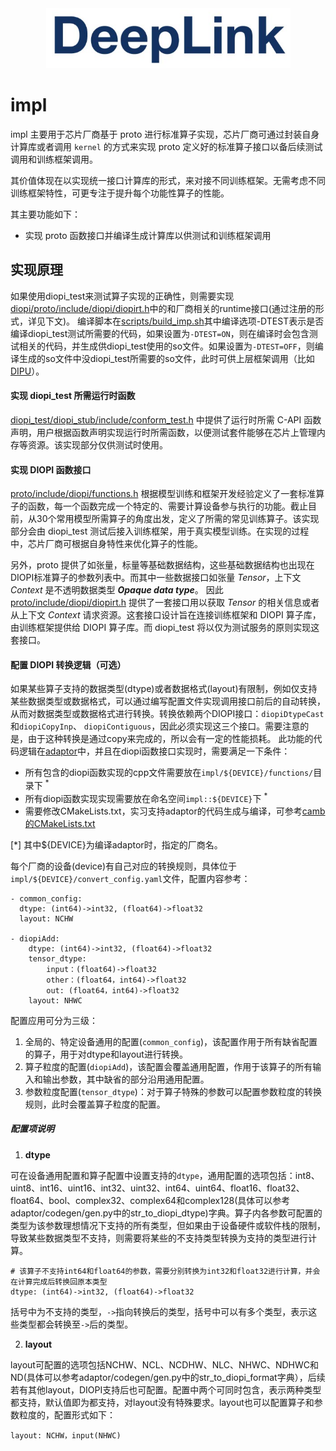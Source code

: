 <div align=center>
<img src="../img/deepLink_logo.png">
</div>


# impl

 impl 主要用于芯片厂商基于 proto 进行标准算子实现，芯片厂商可通过封装自身计算库或者调用 ``kernel`` 的方式来实现 proto 定义好的标准算子接口以备后续测试调用和训练框架调用。

 其价值体现在以实现统一接口计算库的形式，来对接不同训练框架。无需考虑不同训练框架特性，可更专注于提升每个功能性算子的性能。

其主要功能如下：
 * 实现 proto 函数接口并编译生成计算库以供测试和训练框架调用


## **实现原理**

如果使用diopi_test来测试算子实现的正确性，则需要实现[diopi/proto/include/diopi/diopirt.h](../proto/include/diopi/diopirt.h)中的和厂商相关的runtime接口(通过注册的形式，详见下文)。
编译脚本在[scripts/build_imp.sh](scripts/build_impl.sh)其中编译选项-DTEST表示是否编译diopi_test测试所需要的代码，如果设置为`-DTEST=ON`，则在编译时会包含测试相关的代码，并生成供diopi_test使用的so文件。如果设置为`-DTEST=OFF`，则编译生成的so文件中没diopi_test所需要的so文件，此时可供上层框架调用（比如[DIPU](https://github.com/DeepLink-org/DIPU)）。
#### 实现 diopi_test 所需运行时函数

  [diopi_test/diopi_stub/include/conform_test.h](../diopi_test/include/conform_test.h) 中提供了运行时所需 C-API 函数声明，用户根据函数声明实现运行时所需函数，以便测试套件能够在芯片上管理内存等资源。该实现部分仅供测试时使用。

<!-- #### 要求实现并注册的函数列表如下

  ```
  typedef int32_t (*create_stream_func_t)(diopiStreamHandle_t*);
  //其中diopiStreamHandle_t为void*类型别名;
  typedef int32_t (*destroy_stream_func_t)(diopiStreamHandle_t);

  typedef void* (*malloc_func_t)(uint64_t);
  typedef void (*free_func_t)(void*);

  typedef int32_t (*memcpy_h2d_async_func_t)(diopiStreamHandle_t stream, void* dst, const void* src, uint64_t bytes);
  typedef int32_t (*memcpy_d2h_async_func_t)(diopiStreamHandle_t stream, void* dst, const void* src, uint64_t bytes);
  typedef int32_t (*memcpy_d2d_async_func_t)(diopiStreamHandle_t stream, void* dst, const void* src, uint64_t bytes);

  typedef int32_t (*sync_stream_func_t)(diopiStreamHandle_t stream);

  typedef const char* (*get_last_error_string_func_t)();
  ```
#### 实现函数后进行注册

  实现上述 TEST 所需运行时函数后，通过 `diopi_test/csrc/litert.cpp` 提供的注册函数在 `initLibrary` 中进行注册。示例如下:

  ```
  int32_t initLibrary() {
      // others register function...
      diopiRegisterMemcpyD2DAsyncFunc(cuda_memcpy_d2d_async);
      // others register function...
      return diopiSuccess;
  }
  ``` -->

#### 实现 DIOPI 函数接口

  [proto/include/diopi/functions.h](../proto/include/diopi/functions.h) 根据模型训练和框架开发经验定义了一套标准算子的函数，每一个函数完成一个特定的、需要计算设备参与执行的功能。截止目前，从30个常用模型所需算子的角度出发，定义了所需的常见训练算子。该实现部分会由 diopi_test 测试后接入训练框架，用于真实模型训练。在实现的过程中，芯片厂商可根据自身特性来优化算子的性能。

  另外，proto 提供了如张量，标量等基础数据结构，这些基础数据结构也出现在DIOPI标准算子的参数列表中。而其中一些数据接口如张量 *Tensor*，上下文 *Context* 是不透明数据类型 ***Opaque data type***。 因此 [proto/include/diopi/diopirt.h](../proto/include/diopi/diopirt.h) 提供了一套接口用以获取 *Tensor* 的相关信息或者从上下文 *Context* 请求资源。这套接口设计旨在连接训练框架和 DIOPI 算子库， 由训练框架提供给 DIOPI 算子库。而 diopi_test 将以仅为测试服务的原则实现这套接口。

#### 配置 DIOPI 转换逻辑（可选）


  如果某些算子支持的数据类型(dtype)或者数据格式(layout)有限制，例如仅支持某些数据类型或数据格式，可以通过编写配置文件实现调用接口前后的自动转换，从而对数据类型或数据格式进行转换。转换依赖两个DIOPI接口：`diopiDtypeCast`和`diopiCopyInp`、 `diopiContiguous`，因此必须实现这三个接口。需要注意的是，由于这种转换是通过copy来完成的，所以会有一定的性能损耗。
  此功能的代码逻辑在[adaptor](../adaptor)中，并且在diopi函数接口实现时，需要满足一下条件：

  * 所有包含的diopi函数实现的cpp文件需要放在`impl/${DEVICE}/functions/`目录下 <sup>*</sup>
  * 所有diopi函数实现实现需要放在命名空间`impl::${DEVICE}`下 <sup>*</sup>
  * 需要修改CMakeLists.txt，实习支持adaptor的代码生成与编译，可参考[camb的CMakeLists.txt](camb/CMakeLists.txt)

  [*] 其中${DEVICE}为编译adaptor时，指定的厂商名。

  
  每个厂商的设备(device)有自己对应的转换规则，具体位于`impl/${DEVICE}/convert_config.yaml`文件，配置内容参考：

  ```
  - common_config:
    dtype: (int64)->int32, (float64)->float32
    layout: NCHW

  - diopiAdd:
      dtype: (int64)->int32, (float64)->float32
      tensor_dtype:
          input：(float64)->float32
          other：(float64，int64)->float32
          out: (float64，int64)->float32
      layout: NHWC
  ```

  配置应用可分为三级：
  1. 全局的、特定设备通用的配置(`common_config`)，该配置作用于所有缺省配置的算子，用于对dtype和layout进行转换。
  2. 算子粒度的配置(`diopiAdd`)，该配置会覆盖通用配置，作用于该算子的所有输入和输出参数，其中缺省的部分沿用通用配置。
  3. 参数粒度配置(`tensor_dtype`)：对于算子特殊的参数可以配置参数粒度的转换规则，此时会覆盖算子粒度的配置。

  ##### **配置项说明**

  1. **dtype**

  可在设备通用配置和算子配置中设置支持的`dtype`，通用配置的选项包括：int8、uint8、int16、uint16、int32、uint32、int64、uint64、float16、float32、float64、bool、complex32、complex64和complex128(具体可以参考adaptor/codegen/gen.py中的str_to_diopi_dtype)字典。算子内各参数可配置的类型为该参数理想情况下支持的所有类型，但如果由于设备硬件或软件栈的限制，导致某些数据类型不支持，则需要将某些的不支持类型转换为支持的类型进行计算。
  ```
  # 该算子不支持int64和float64的参数，需要分别转换为int32和float32进行计算，并会在计算完成后转换回原本类型
  dtype: (int64)->int32, (float64)->float32
  ```
  括号中为不支持的类型，`->`指向转换后的类型，括号中可以有多个类型，表示这些类型都会转换至`->`后的类型。

  2. **layout**

  layout可配置的选项包括NCHW、NCL、NCDHW、NLC、NHWC、NDHWC和ND(具体可以参考adaptor/codegen/gen.py中的str_to_diopi_format字典），后续若有其他layout，DIOPI支持后也可配置。配置中两个可同时包含，表示两种类型都支持，默认值即为都支持，对layout没有特殊要求。layout也可以配置算子和参数粒度的，配置形式如下：
  ```
  layout: NCHW，input(NHWC)
  ```